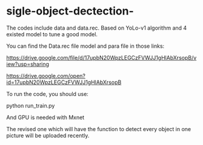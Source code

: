 # sigle-object-dectection-
The codes include data and data.rec. Based on YoLo-v1 algorithm and 4 existed model to tune a good model.

You can find the Data.rec file model and para file in those links:

https://drive.google.com/file/d/17upbN20WpzLEGCzFVWJJ1gHlAbXrsopB/view?usp=sharing

https://drive.google.com/open?id=17upbN20WpzLEGCzFVWJJ1gHlAbXrsopB

To run the code, you should use:

python run_train.py

And GPU is needed with Mxnet




The revised one which will have the function to detect every object in one picture will be uploaded recently.
